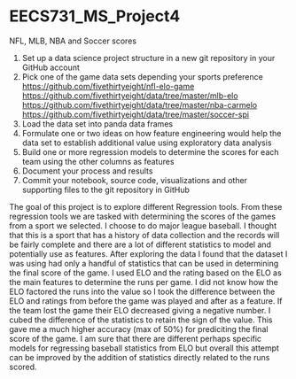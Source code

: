 # EECS731_MS_Project4
  NFL, MLB, NBA and Soccer scores
1. Set up a data science project structure in a new git repository in your GitHub account
2. Pick one of the game data sets depending your sports preference
https://github.com/fivethirtyeight/nfl-elo-game
https://github.com/fivethirtyeight/data/tree/master/mlb-elo
https://github.com/fivethirtyeight/data/tree/master/nba-carmelo
https://github.com/fivethirtyeight/data/tree/master/soccer-spi
3. Load the data set into panda data frames
4. Formulate one or two ideas on how feature engineering would help the data set to establish additional value using exploratory data analysis
5. Build one or more regression models to determine the scores for each team using the other columns as features
6. Document your process and results
7. Commit your notebook, source code, visualizations and other supporting files to the git repository in GitHub

The goal of this project is to explore different Regression tools. From these regression tools we are tasked with determining the scores of the games from a sport we selected. I choose to do major league baseball. I thought that this is a sport that has a history of data collection and the records will be fairly complete and there are a lot of different statistics to model and potentially use as features. 
After exploring the data I found that the dataset I was using had only a handful of statistics that can be used in determining the final score of the game. I used ELO and the rating based on the ELO as the main features to determine the runs per game. I did not know how the ELO factored the runs into the value so I took the difference between the ELO and ratings from before the game was played and after as a feature. If the team lost the game their ELO decreased giving a negative number.
I cubed the difference of the statistics to retain the sign of the value. This gave me a much higher accuracy (max of 50%) for prediciting the final score of the game. I am sure that there are different perhaps specific models for regressing baseball statistics from ELO but overall this attempt can be improved by the addition of statistics directly related to the runs scored.
